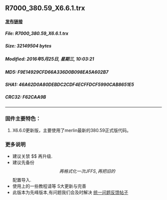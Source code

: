 ## R7000_380.59_X6.6.1.trx
#### [发布链接]()
 
##### File: R7000_380.59_X6.6.1.trx
##### Size: 32149504 bytes
##### Modified: 2016年5月25日, 星期三, 10:03:21
##### MD5: F9E14929CFD66A336D0B098EA5A602B7
##### SHA1: 46A62D0A80DEBDC2CDF4ECFFDCF5990CAB8651E5
##### CRC32: F62CAA9B

* * *
### 固件主要特色：
1. X6.6.0更新版，主要使用了merlin最新的380.59正式版代码。

### 更多说明
* 建议关禁 $$ 再升级.
* 建议先备份$$ 再格式化一次 JFFS, 再把旧的$$配置导入.
* 使用上的一些教程请等 S大更新与完善
* 此版本为先峰版本,有问题我们会及时解决 [统一问题反馈帖子](http://koolshare.cn/thread-44461-1-1.html)
